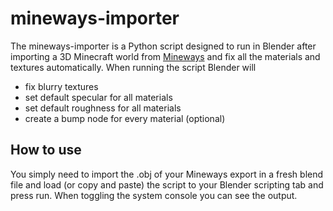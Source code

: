 # mineways-importer

The mineways-importer is a Python script designed to run in Blender after importing a 3D Minecraft world from [Mineways](https://github.com/erich666/Mineways "Mineways on Github") and fix all the materials and textures automatically. When running the script Blender will
* fix blurry textures
* set default specular for all materials
* set default roughness for all materials
* create a bump node for every material (optional)

## How to use

You simply need to import the .obj of your Mineways export in a fresh blend file and load (or copy and paste) the script to your Blender scripting tab and press run. When toggling the system console you can see the output.
